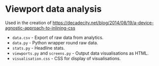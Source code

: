 # Viewport data analysis

Used in the creation of https://decadecity.net/blog/2014/08/19/a-device-agnostic-approach-to-inlining-css

 * `data.csv` - Export of raw data from analytics.
 * `data.py` - Python wrapper round raw data.
 * `stats.py` - Headline stats.
 * `viewports.py` and `screens.py` - Output data visualisations as HTML.
 * `visualisation.css` - CSS for display of visualisations.

